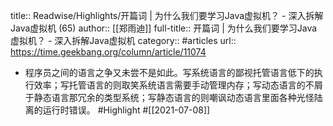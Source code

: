 title:: Readwise/Highlights/开篇词 | 为什么我们要学习Java虚拟机？ - 深入拆解Java虚拟机 (65)
author:: [[郑雨迪]]
full-title:: 开篇词 | 为什么我们要学习Java虚拟机？ - 深入拆解Java虚拟机
category:: #articles
url:: https://time.geekbang.org/column/article/11074

- 程序员之间的语言之争又未尝不是如此。写系统语言的鄙视托管语言低下的执行效率；写托管语言的则取笑系统语言需要手动管理内存；写动态语言的不屑于静态语言那冗余的类型系统；写静态语言的则嘲讽动态语言里面各种光怪陆离的运行时错误。 #Highlight #[[2021-07-08]]